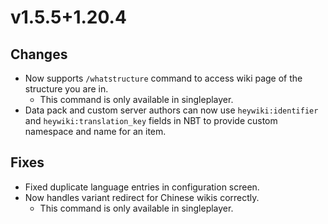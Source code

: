 # v1.5.5+1.20.4

## Changes

- Now supports `/whatstructure` command to access wiki page of the structure you are in.
  - This command is only available in singleplayer.
- Data pack and custom server authors can now use `heywiki:identifier` and `heywiki:translation_key` fields
  in NBT to provide custom namespace and name for an item.

## Fixes

- Fixed duplicate language entries in configuration screen.
- Now handles variant redirect for Chinese wikis correctly.
    - This command is only available in singleplayer.